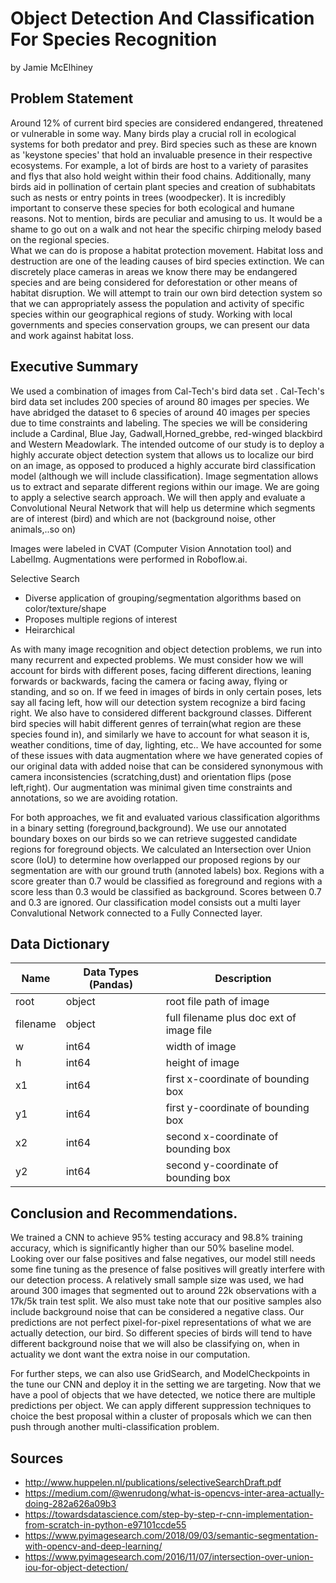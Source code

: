 # Object Detection And Classification For Species Recognition
by Jamie McElhiney
## Problem Statement

Around 12% of current bird species are considered endangered, threatened or vulnerable in some way. Many birds play a crucial roll in ecological systems for both predator and prey. Bird species such as these are known as 'keystone species' that hold an invaluable presence in their respective ecosystems. For example, a lot of birds are host to a variety of parasites and flys that also hold weight within their food chains. Additionally, many birds aid in pollination of certain plant species and creation of subhabitats such as nests or entry points in trees (woodpecker). It is incredibly important to conserve these species for both ecological and humane reasons. Not to mention, birds are peculiar and amusing to us. It would be a shame to go out on a walk and not hear the specific chirping melody based on the regional species.  
What we can do is propose a habitat protection movement. Habitat loss and destruction are one of the leading causes of bird species extinction. We can discretely place cameras in areas we know there may be endangered species and are being considered for deforestation or other means of habitat disruption. We will attempt to train our own bird detection system so that we can appropriately assess the population and activity of specific species within our geographical regions of study. Working with local governments and species conservation groups, we can present our data and work against habitat loss.

## Executive Summary

We used a combination of images from Cal-Tech's bird data set . Cal-Tech's bird data set includes 200 species of around 80 images per species. We have abridged the dataset to 6 species of around 40 images per species due to time constraints and labeling. The species we will be considering include a Cardinal, Blue Jay, Gadwall,Horned_grebbe, red-winged blackbird and Western Meadowlark. The intended outcome of our study is to deploy a highly accurate object detection system that allows us to localize our bird on an image, as opposed to produced a highly accurate bird classification model (although we will include classification). Image segmentation allows us to extract and separate different regions within our image. We are going to apply a selective search approach. We will then apply and evaluate a Convolutional Neural Network that will help us determine which segments are of interest (bird) and which are not (background noise, other animals,..so on)

Images were labeled in CVAT (Computer Vision Annotation tool) and LabelImg. Augmentations were performed in Roboflow.ai.

Selective Search
- Diverse application of grouping/segmentation algorithms based on color/texture/shape  
- Proposes multiple regions of interest  
- Heirarchical 

As with many image recognition and object detection problems, we run into many recurrent and expected problems. We must consider how we will account for birds with different poses, facing different directions, leaning forwards or backwards, facing the camera or facing away, flying or standing, and so on. If we feed in images of birds in only certain poses, lets say all facing left, how will our detection system recognize a bird facing right. We also have to considered different background classes. Different bird species will habit different genres of terrain(what region are these species found in), and similarly we have to account for what season it is, weather conditions, time of day, lighting, etc.. We have accounted for some of these issues with data augmentation where we have generated copies of our original data with added noise that can be considered synonymous with camera inconsistencies (scratching,dust) and orientation flips (pose left,right). Our augmentation was minimal given time constraints and annotations, so we are avoiding rotation.

For both approaches, we fit and evaluated various classification algorithms in a binary setting (foreground,background). We use our annotated boundary boxes on our birds so we can retrieve suggested candidate regions for foreground objects. We calculated an Intersection over Union score (IoU) to determine how overlapped our proposed regions by our segmentation are with our ground truth (annoted labels) box. Regions with a score greater than 0.7 would be classified as foreground and regions with a score less than 0.3 would be classified as background. Scores between 0.7 and 0.3 are ignored. Our classification model consists out a multi layer Convalutional Network connected to a Fully Connected layer.


## Data Dictionary


| Name| Data Types (Pandas) | Description |
|---|---|---|
|root|object|root file path of image|
|filename|object|full filename plus doc ext of image file|
|w|int64|width of image|
|h|int64|height of image|
|x1|int64|first x-coordinate of bounding box|
|y1|int64|first y-coordinate of bounding box|
|x2|int64|second x-coordinate of bounding box|
|y2|int64|second y-coordinate of bounding box|



## Conclusion and Recommendations.

We trained a CNN to achieve 95% testing accuracy and 98.8% training accuracy, which is significantly higher than our 50% baseline model. Looking over our false positives and false negatives, our model still needs some fine tuning as the presence of false positives will greatly interfere with our detection process. A relatively small sample size was used, we had around 300 images that segmented out to around 22k observations with a 17k/5k train test split. We also must take note that our positive samples also include background noise that can be considered a negative class. Our predictions are not perfect pixel-for-pixel representations of what we are actually detection, our bird. So different species of birds will tend to have different background noise that we will also be classifying on, when in actuality we dont want the extra noise in our computation.

For further steps, we can also use GridSearch, and ModelCheckpoints in the tune our CNN and deploy it in the setting we are targeting. Now that we have a pool of objects that we have detected, we notice there are multiple predictions per object. We can apply different suppression techniques to choice the best proposal within a cluster of proposals which we can then push through another multi-classification problem.

## Sources
- http://www.huppelen.nl/publications/selectiveSearchDraft.pdf
- https://medium.com/@wenrudong/what-is-opencvs-inter-area-actually-doing-282a626a09b3
- https://towardsdatascience.com/step-by-step-r-cnn-implementation-from-scratch-in-python-e97101ccde55
- https://www.pyimagesearch.com/2018/09/03/semantic-segmentation-with-opencv-and-deep-learning/
- https://www.pyimagesearch.com/2016/11/07/intersection-over-union-iou-for-object-detection/
